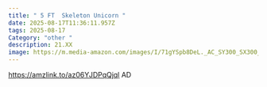 ```yaml
---
title: " 5 FT  Skeleton Unicorn "
date: 2025-08-17T11:36:11.957Z
tags: 2025-08-17
Category: "other "
description: 21.XX
image: https://m.media-amazon.com/images/I/71gYSpb8DeL._AC_SY300_SX300_QL70_FMwebp_.jpg
---
```

https://amzlink.to/az06YJDPqQjql    AD